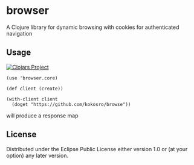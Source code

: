 # browser

A Clojure library for dynamic browsing with cookies for authenticated navigation
## Usage

[![Clojars Project](http://clojars.org/org.clojars.kokos/browser/latest-version.svg)](http://clojars.org/org.clojars.kokos/browser)

```
(use 'browser.core)

(def client (create))

(with-client client
  (doget "https://github.com/kokosro/browse"))
```

will produce a response map


## License



Distributed under the Eclipse Public License either version 1.0 or (at
your option) any later version.
